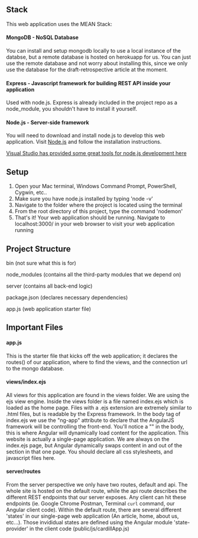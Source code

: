 ## Stack

This web application uses the MEAN Stack:

#### MongoDB - NoSQL Database

You can install and setup mongodb locally to use a local instance of the databse, but a remote database is hosted on herokuapp for us. You can just use the remote database and not worry about installing this, since we only use the database for the draft-retrospective article at the moment.

#### Express - Javascript framework for building REST API inside your application

Used with node.js. Express is already included in the project repo as a node_module, you shouldn't have to install it yourself.

#### Node.js - Server-side framework

You will need to download and install node.js to develop this web application. Visit [Node.js](https://nodejs.org/en/) and follow the installation instructions.

[Visual Studio has provided some great tools for node.js development here](https://www.visualstudio.com/en-us/features/node-js-vs.aspx)

## Setup

1. Open your Mac terminal, Windows Command Prompt, PowerShell, Cygwin, etc..
2. Make sure you have node.js installed by typing 'node -v'
3. Navigate to the folder where the project is located using the terminal
4. From the root directory of this project, type the command 'nodemon'
5. That's it! Your web application should be running. Navigate to localhost:3000/ in your web browser to visit your web application running

## Project Structure

bin (not sure what this is for)

node_modules (contains all the third-party modules that we depend on)

server (contains all back-end logic)

package.json (declares necessary dependencies)

app.js (web application starter file)

## Important Files

#### app.js	

This is the starter file that kicks off the web application; it declares the routes() of our application, where to find the views, and the connection url to the mongo database.

#### views/index.ejs

All views for this application are found in the views folder. We are using the ejs view engine. Inside the views folder is a file named index.ejs which is loaded as the home page. Files with a .ejs extension are extremely similar to .html files, but is readable by the Express framework. In the body tag of index.ejs we use the "ng-app" attribute to declare that the AngularJS framework will be controlling the front-end. You'll notice a "<ui-view></ui-view>" in the body, this is where Angular will dynamically load content for the application. This website is actually a single-page application. We are always on the index.ejs page, but Angular dynamically swaps content in and out of the <ui-view></ui-view> section in that one page. You should declare all css stylesheets, and javascript files here.

#### server/routes

From the server perspective we only have two routes, default and api. The whole site is hosted on the default route, while the api route describes the different REST endpoints that our server exposes. Any client can hit these endpoints (ie. Google Chrome Postman, Terminal `curl` command, our Angular client code).
Within the default route, there are several different 'states' in our single-page web application (An article, home, about us, etc...). Those invididual states are defined using the Angular module 'state-provider' in the client code (public/js/cardillApp.js) 
